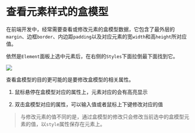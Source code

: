 # 查看元素样式的盒模型

在前端开发中，经常需要查看或修改元素的盒模型数据，它包含了最外层的`margin`、边框`border`、内边距`padding`以及对应元素的宽`width`和高`height`所对应值。

依然是`Element`面板上选中元素后，在右侧的`Styles`下面拉倒最下面找到它。

![](/assets/google-developer-tools/check-element-style-box-model-panel.png)

查看盒模型的目的更可能的是要修改盒模型的相关属性。

1. 鼠标悬停在盒模型对应的属性上，元素对应的会有高亮显示

2. 双击盒模型对应的属性，可以输入值或者鼠标上下键修改对应的值

> 与修改元素的值不同的是，通过盒模型的修改只会修改当前选中的盒模型元素的值，以`style`属性保存在元素上。

